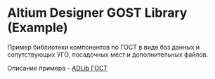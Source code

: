 ﻿# Altium Designer GOST Library (Example) 

Пример библиотеки компонентов по ГОСТ в виде баз данных и сопутствующих УГО, посадочных мест и дополнительных файлов.<br>

Описание примера - [ADLib ГОСТ](https://adelectronics.ru/adlib)<br>
